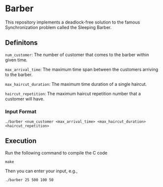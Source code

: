 # Barber

This repository implements a deadlock-free solution to the famous Synchronization problem called the Sleeping Barber.

## Definitons

`num_customer`: The number of customer that comes to the barber within given time.

`max_arrival_time`: The maximum time span between the customers arriving to the barber.

`max_haircut_duration`: The maximum time duration of a single haircut.

`haircut_repetition`: The maximum haircut repetition number that a customer will have.

### Input Format

    ./barber <num_customer <max_arrival_time> <max_haircut_duration> <haircut_repetition>

## Execution

Run the following command to compile the C code

    make

Then you can enter your input, e.g.,

    ./barber 25 500 100 50
